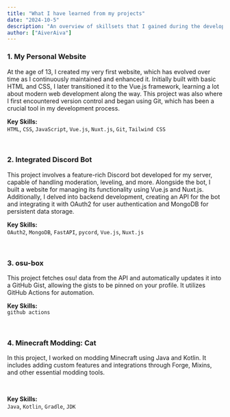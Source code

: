 ```yaml
---
title: "What I have learned from my projects"
date: "2024-10-5"
description: "An overview of skillsets that I gained during the development of my projects."
author: ["AiverAiva"]
---
```


### 1. **My Personal Website**  
<div><post-github-repo user="AiverAiva" repo="weikuwu.me"/> </div>  

At the age of 13, I created my very first website, which has evolved over time 
as I continuously maintained and enhanced it. Initially built with basic HTML 
and CSS, I later transitioned it to the Vue.js framework, learning a lot about 
modern web development along the way. This project was also where I first 
encountered version control and began using Git, which has been a crucial tool 
in my development process.
</br>

**Key Skills:**  
`HTML`, `CSS`, `JavaScript`, `Vue.js`, `Nuxt.js`, `Git`, `Tailwind CSS`

</br>

### 2. **Integrated Discord Bot**  
<div><post-github-repo user="AiverAiva" repo="discord-bot"/> </div>  
<div><post-github-repo user="AiverAiva" repo="discord-api"/> </div>  
<div><post-github-repo user="AiverAiva" repo="bot-website"/> </div>  

This project involves a feature-rich Discord bot developed for my server, 
capable of handling moderation, leveling, and more. Alongside the bot, I built
 a website for managing its functionality using Vue.js and Nuxt.js. Additionally,
 I delved into backend development, creating an API for the bot and integrating 
 it with OAuth2 for user authentication and MongoDB for persistent data storage.
</br>

**Key Skills:**  
`OAuth2`, `MongoDB`, `FastAPI`, `pycord`, `Vue.js`, `Nuxt.js`

</br>

### 3. **osu-box**  
<div><post-github-repo user="AiverAiva" repo="osu-box"/> </div>  

This project fetches osu! data from the API and automatically updates it into a 
GitHub Gist, allowing the gists to be pinned on your profile. It utilizes GitHub 
Actions for automation.
</br>

**Key Skills:**  
`github actions`

</br>

### 4. **Minecraft Modding: Cat**  
<div><post-github-repo user="AiverAiva" repo="Cat"/> </div>  

In this project, I worked on modding Minecraft using Java and Kotlin. It includes 
adding custom features and integrations through Forge, Mixins, and other essential
 modding tools.

</br>

**Key Skills:**  
`Java`, `Kotlin`, `Gradle`, `JDK`

</br>
